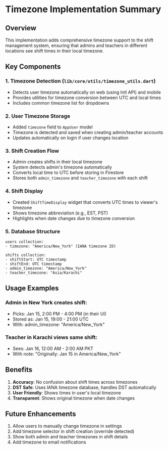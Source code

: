 # Timezone Implementation Summary

## Overview
This implementation adds comprehensive timezone support to the shift management system, ensuring that admins and teachers in different locations see shift times in their local timezone.

## Key Components

### 1. Timezone Detection (`lib/core/utils/timezone_utils.dart`)
- Detects user timezone automatically on web (using Intl API) and mobile
- Provides utilities for timezone conversion between UTC and local times
- Includes common timezone list for dropdowns

### 2. User Timezone Storage
- Added `timezone` field to `AppUser` model
- Timezone is detected and saved when creating admin/teacher accounts
- Updates automatically on login if user changes location

### 3. Shift Creation Flow
- Admin creates shifts in their local timezone
- System detects admin's timezone automatically
- Converts local time to UTC before storing in Firestore
- Stores both `admin_timezone` and `teacher_timezone` with each shift

### 4. Shift Display
- Created `ShiftTimeDisplay` widget that converts UTC times to viewer's timezone
- Shows timezone abbreviation (e.g., EST, PST) 
- Highlights when date changes due to timezone conversion

### 5. Database Structure
```
users collection:
- timezone: "America/New_York" (IANA timezone ID)

shifts collection:
- shiftStart: UTC timestamp
- shiftEnd: UTC timestamp
- admin_timezone: "America/New_York"
- teacher_timezone: "Asia/Karachi"
```

## Usage Examples

### Admin in New York creates shift:
- Picks: Jan 15, 2:00 PM - 4:00 PM (in their UI)
- Stored as: Jan 15, 19:00 - 21:00 UTC
- With: admin_timezone: "America/New_York"

### Teacher in Karachi views same shift:
- Sees: Jan 16, 12:00 AM - 2:00 AM PKT
- With note: "Originally: Jan 15 in America/New_York"

## Benefits
1. **Accuracy**: No confusion about shift times across timezones
2. **DST Safe**: Uses IANA timezone database, handles DST automatically
3. **User Friendly**: Shows times in user's local timezone
4. **Transparent**: Shows original timezone when date changes

## Future Enhancements
1. Allow users to manually change timezone in settings
2. Add timezone selector in shift creation (override detected)
3. Show both admin and teacher timezones in shift details
4. Add timezone to email notifications

